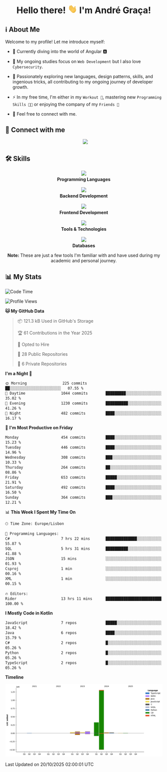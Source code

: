 <h1 align="center">Hello there! <img src="https://raw.githubusercontent.com/ABSphreak/ABSphreak/master/gifs/Hi.gif" width="30"> I'm André Graça!</h1>

## ℹ️ About Me

Welcome to my profile! Let me introduce myself:

- 🔭 Currently diving into the world of Angular 🅰️

- 🌱 My ongoing studies focus on `Web Development` but I also love `Cybersecurity`.
 
- 🚀 Passionately exploring new languages, design patterns, skills, and ingenious tricks, all contributing to my ongoing journey of developer growth.

- ⚡ In my free time, I'm either in my `Workout 💪`, mastering new `Programming Skills 👨‍💻` or enjoying the company of my `Friends 👥`

- 💬 Feel free to connect with me.

## 🤝 Connect with me

<p align="center">
  <a style="margin-left: 10px;" target="_blank" href="mailto:andre.graca.2001@gmail.com">
    <img width="50px" src="https://static.vecteezy.com/system/resources/previews/022/484/516/non_2x/google-mail-gmail-icon-logo-symbol-free-png.png">
  </a>
</p>

## 🛠️ Skills

<div align="center">
  <p align="center">
    <img src="https://skillicons.dev/icons?i=kotlin,java,js,ts,python,c&perline=6" /><br/>
    <b>Programming Languages</b><br/><br/>
    <img src="https://skillicons.dev/icons?i=spring,nodejs,express&perline=5" /><br/>
    <b>Backend Development</b><br/><br/>
    <img src="https://skillicons.dev/icons?i=react,nextjs,html,css,bootstrap,tailwind&perline=6" /><br/>
    <b>Frontend Development</b><br/><br/>
    <img src="https://skillicons.dev/icons?i=docker,linux,bash,git,github,androidstudio,jenkins,postman&perline=9" /><br/>
    <b>Tools & Technologies</b><br/><br/>
    <img src="https://skillicons.dev/icons?i=postgres,mongodb&perline=2" /><br/>
    <b>Databases</b>
  </p> 
  <p align="center"><b>Note:</b> These are just a few tools I'm familiar with and have used during my academic and personal journey.</p>
</div>

## 📊 My Stats

<!--START_SECTION:waka-->
![Code Time](http://img.shields.io/badge/Code%20Time-2%2C215%20hrs%2030%20mins-blue)

![Profile Views](http://img.shields.io/badge/Profile%20Views-4-blue)

**🐱 My GitHub Data** 

> 📦 121.3 kB Used in GitHub's Storage 
 > 
> 🏆 61 Contributions in the Year 2025
 > 
> 💼 Opted to Hire
 > 
> 📜 28 Public Repositories 
 > 
> 🔑 6 Private Repositories 
 > 
**I'm a Night 🦉** 

```text
🌞 Morning                225 commits         ██░░░░░░░░░░░░░░░░░░░░░░░   07.55 % 
🌆 Daytime                1044 commits        █████████░░░░░░░░░░░░░░░░   35.02 % 
🌃 Evening                1230 commits        ██████████░░░░░░░░░░░░░░░   41.26 % 
🌙 Night                  482 commits         ████░░░░░░░░░░░░░░░░░░░░░   16.17 % 
```
📅 **I'm Most Productive on Friday** 

```text
Monday                   454 commits         ████░░░░░░░░░░░░░░░░░░░░░   15.23 % 
Tuesday                  446 commits         ████░░░░░░░░░░░░░░░░░░░░░   14.96 % 
Wednesday                308 commits         ███░░░░░░░░░░░░░░░░░░░░░░   10.33 % 
Thursday                 264 commits         ██░░░░░░░░░░░░░░░░░░░░░░░   08.86 % 
Friday                   653 commits         █████░░░░░░░░░░░░░░░░░░░░   21.91 % 
Saturday                 492 commits         ████░░░░░░░░░░░░░░░░░░░░░   16.50 % 
Sunday                   364 commits         ███░░░░░░░░░░░░░░░░░░░░░░   12.21 % 
```


📊 **This Week I Spent My Time On** 

```text
🕑︎ Time Zone: Europe/Lisbon

💬 Programming Languages: 
C#                       7 hrs 22 mins       ██████████████░░░░░░░░░░░   55.87 % 
SQL                      5 hrs 31 mins       ██████████░░░░░░░░░░░░░░░   41.88 % 
JSON                     15 mins             ░░░░░░░░░░░░░░░░░░░░░░░░░   01.93 % 
Csproj                   1 min               ░░░░░░░░░░░░░░░░░░░░░░░░░   00.16 % 
XML                      1 min               ░░░░░░░░░░░░░░░░░░░░░░░░░   00.15 % 

🔥 Editors: 
Rider                    13 hrs 11 mins      █████████████████████████   100.00 % 
```

**I Mostly Code in Kotlin** 

```text
JavaScript               7 repos             █████░░░░░░░░░░░░░░░░░░░░   18.42 % 
Java                     6 repos             ████░░░░░░░░░░░░░░░░░░░░░   15.79 % 
C#                       2 repos             █░░░░░░░░░░░░░░░░░░░░░░░░   05.26 % 
Python                   2 repos             █░░░░░░░░░░░░░░░░░░░░░░░░   05.26 % 
TypeScript               2 repos             █░░░░░░░░░░░░░░░░░░░░░░░░   05.26 % 
```



**Timeline**

![Lines of Code chart](https://raw.githubusercontent.com/AndreGraca3/AndreGraca3/main/assets/bar_graph.png)


 Last Updated on 20/10/2025 02:00:01 UTC
<!--END_SECTION:waka-->
